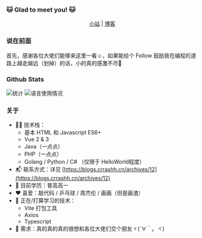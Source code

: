 ### 🐱 Glad to meet you! 🐱
  
<p align="center">
  <a href="https://www.crrashh.cn">小站</a> | 
  <a href="https://blogs.crrashh.cn">博客</a>
</p>
  
### 说在前面
首先，感谢各位大佬们能够来这里一看☺️，如果能给个 Follow 鼓励我在编程的道路上越走越远（划掉）的话，小的真的感激不尽🙏  

### Github Stats
![统计](https://github-readme-stats.vercel.app/api?username=crrashh1542&show_icons=true&theme=dracula)
![语言使用情况](https://github-readme-stats.vercel.app/api/top-langs/?username=crrashh1542&layout=compact)

### 关于
- 👨‍💻 技术栈：
    - 基本 HTML 和 Javascript ES6+
    - Vue 2 & 3
    - Java（一点点）
    - PHP（一点点）
    - Golang / Python / C# （仅限于 HelloWorld程度）
- 📬 联系方式：详见 [https://blogs.crrashh.cn/archives/12](https://blogs.crrashh.cn/archives/12)
- 📖 目前学历：普高高一
- ❤️ 喜爱：敲代码 / 乒乓球 / 周杰伦 / 画画（但是画渣）
- 🔭 正在/打算学习的技术：
    - Vite 打包工具
    - Axios
    - Typescript
- 🧐 需求：真的真的真的很想和各位大佬们交个朋友ヾ(´∀｀。ヾ)
